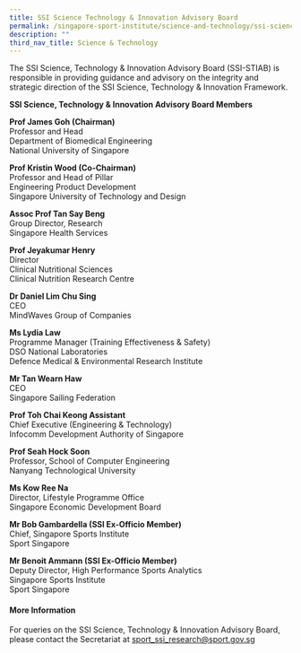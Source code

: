 ```yaml
---
title: SSI Science Technology & Innovation Advisory Board
permalink: /singapore-sport-institute/science-and-technology/ssi-science-technology-innovation-advisory-board/
description: ""
third_nav_title: Science & Technology
---
```

The SSI Science, Technology & Innovation Advisory Board (SSI-STIAB) is responsible in providing guidance and advisory on the integrity and strategic direction of the SSI Science, Technology & Innovation Framework.

**SSI Science, Technology & Innovation Advisory Board Members**  

**Prof James Goh (Chairman)**
<br>
Professor and Head
<br>
Department of Biomedical Engineering
<br>
National University of Singapore 

**Prof Kristin Wood (Co-Chairman)**
<br>
Professor and Head of Pillar 
<br>
Engineering Product Development
<br>
Singapore University of Technology and Design

**Assoc Prof Tan Say Beng**
<br>
Group Director, Research
<br>
Singapore Health Services

**Prof Jeyakumar Henry**
<br>
Director
<br>
Clinical Nutritional Sciences
<br>
Clinical Nutrition Research Centre

**Dr Daniel Lim Chu Sing**
<br>
CEO
<br>
MindWaves Group of Companies

**Ms Lydia Law**
<br>
Programme Manager (Training Effectiveness & Safety)
<br>
DSO National Laboratories
<br>
Defence Medical & Environmental Research Institute

**Mr Tan Wearn Haw**
<br>
CEO
<br>
Singapore Sailing Federation

**Prof Toh Chai Keong Assistant** 
<br>
Chief Executive (Engineering & Technology)
<br>
Infocomm Development Authority of Singapore

**Prof Seah Hock Soon**
<br>
Professor, School of Computer Engineering
<br>
Nanyang Technological University

**Ms Kow Ree Na**
<br>
Director, Lifestyle Programme Office
<br>
Singapore Economic Development Board

**Mr Bob Gambardella (SSI Ex-Officio Member)** 
<br>
Chief, Singapore Sports Institute
<br>
Sport Singapore

**Mr Benoit Ammann (SSI Ex-Officio Member)** 
<br>
Deputy Director, High Performance Sports Analytics
<br>
Singapore Sports Institute
<br>
Sport Singapore

#### **More Information**

For queries on the SSI Science, Technology & Innovation Advisory Board, please contact the Secretariat at [sport_ssi_research@sport.gov.sg](mailto:sport_ssi_research@sport.gov.sg)